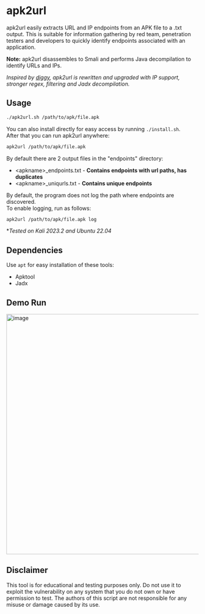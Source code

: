 # apk2url

apk2url easily extracts URL and IP endpoints from an APK file to a .txt output. This is suitable for information gathering by red team, penetration testers and developers to quickly identify endpoints associated with an application.

**Note:** apk2url disassembles to Smali and performs Java decompilation to identify URLs and IPs.

*Inspired by [diggy](https://github.com/s0md3v/Diggy), apk2url is rewritten and upgraded with IP support, stronger regex, filtering and Jadx decompilation.*

## Usage
```bash
./apk2url.sh /path/to/apk/file.apk
```

You can also install directly for easy access by running `./install.sh`.                        
After that you can run apk2url anywhere:
```bash
apk2url /path/to/apk/file.apk
```
By default there are 2 output files in the "endpoints" directory:  
- \<apkname\>_endpoints.txt - **Contains endpoints with url paths, has duplicates**
- \<apkname\>_uniqurls.txt - **Contains unique endpoints**

By default, the program does not log the path where endpoints are discovered.    
To enable logging, run as follows:

```bash
apk2url /path/to/apk/file.apk log
```
**Tested on Kali 2023.2 and Ubuntu 22.04*

## Dependencies
Use `apt` for easy installation of these tools:
- Apktool
- Jadx

## Demo Run
<img width="628" alt="image" src="https://github.com/n0mi1k/apk2url/assets/28621928/7a251297-c1e5-49ba-abe2-6aba67c9fee7">

## Disclaimer
This tool is for educational and testing purposes only. Do not use it to exploit the vulnerability on any system that you do not own or have permission to test. The authors of this script are not responsible for any misuse or damage caused by its use.
